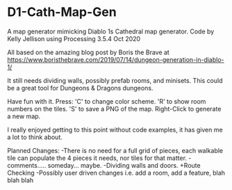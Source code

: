 # D1-Cath-Map-Gen
A map generator mimicking Diablo 1s Cathedral map generator.
Code by Kelly Jellison using Processing 3.5.4
Oct 2020


All based on the amazing blog post by Boris the Brave at
https://www.boristhebrave.com/2019/07/14/dungeon-generation-in-diablo-1/

It still needs dividing walls, possibly prefab rooms, and minisets.
This could be a great tool for Dungeons & Dragons dungeons.

Have fun with it.
Press:
  'C' to change color scheme.
  'R' to show room numbers on the tiles.
  'S' to save a PNG of the map.
  Right-Click to generate a new map.

I really enjoyed getting to this point without code examples, it has given me a lot to think about.

Planned Changes:
-There is no need for a full grid of pieces, each walkable tile can populate the 4 pieces it needs, nor tiles for that matter.
-comments..... someday... maybe.
-Dividing walls and doors.
  +Route Checking
-Possibly user driven changes i.e. add a room, add a feature, blah blah blah
